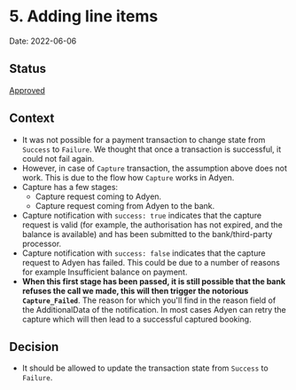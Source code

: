 # 5. Adding line items

Date: 2022-06-06

## Status

[Approved](https://github.com/commercetools/commercetools-adyen-integration/pull/971)

## Context

- It was not possible for a payment transaction to change state from `Success` to `Failure`. We thought that once a transaction is successful, it could not fail again.
- However, in case of `Capture` transaction, the assumption above does not work. This is due to the flow how `Capture` works in Adyen.  
- Capture has a few stages:
  - Capture request coming to Adyen.
  - Capture request coming from Adyen to the bank.
- Capture notification with `success: true` indicates that the capture request is valid (for example, the authorisation has not expired, and the balance is available) and has been submitted to the bank/third-party processor.
- Capture notification with `success: false` indicates that the capture request to Adyen has failed. This could be due to a number of reasons for example Insufficient balance on payment.
- **When this first stage has been passed, it is still possible that the bank refuses the call we made, this will then trigger the notorious `Capture_Failed`**. The reason for which you'll find in the reason field of the AdditionalData of the notification. In most cases Adyen can retry the capture which will then lead to a successful captured booking.

## Decision

- It should be allowed to update the transaction state from `Success` to `Failure`.
